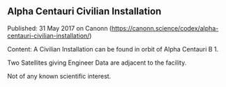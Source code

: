 ## Alpha Centauri Civilian Installation

Published: 31 May 2017 on Canonn (https://canonn.science/codex/alpha-centauri-civilian-installation/)

Content: A Civilian Installation can be found in orbit of Alpha Centauri B 1.

Two Satellites giving Engineer Data are adjacent to the facility.

Not of any known scientific interest.